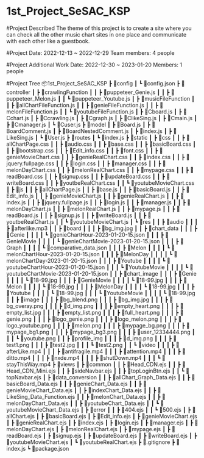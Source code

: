 # 1st_Project_SeSAC_KSP

#Project Described
The theme of this project is to create a site where you can check all the other music chart sites in one place and communicate with each other like a guestbook.

#Project
Date: 2022-12-13 ~ 2022-12-29
Team members: 4 people

#Project Additional Work
Date: 2022-12-30 ~ 2023-01-20
Members: 1 people

#Project Tree
📦1st_Project_SeSAC_KSP
 ┣ 📂config
 ┃ ┗ 📜config.json
 ┣ 📂controller
 ┃ ┣ 📂crawlingFunction
 ┃ ┃ ┣ 📜puppeteer_Genie.js
 ┃ ┃ ┣ 📜puppeteer_Melon.js
 ┃ ┃ ┗ 📜puppeteer_Youtube.js
 ┃ ┣ 📂musicFileFunction
 ┃ ┃ ┣ 📜allChartFileFunction.js
 ┃ ┃ ┣ 📜genieFileFunction.js
 ┃ ┃ ┣ 📜melonFileFunction.js
 ┃ ┃ ┗ 📜youtubeFileFunction.js
 ┃ ┣ 📜Cboard.js
 ┃ ┣ 📜Cchart.js
 ┃ ┣ 📜Ccrawling.js
 ┃ ┣ 📜Cgraph.js
 ┃ ┣ 📜ClikeSing.js
 ┃ ┣ 📜Cmain.js
 ┃ ┣ 📜Cmanager.js
 ┃ ┗ 📜Cuser.js
 ┣ 📂model
 ┃ ┣ 📜Board.js
 ┃ ┣ 📜BoardComment.js
 ┃ ┣ 📜BoardNestedComment.js
 ┃ ┣ 📜index.js
 ┃ ┣ 📜LikeSing.js
 ┃ ┗ 📜User.js
 ┣ 📂routes
 ┃ ┗ 📜index.js
 ┣ 📂static
 ┃ ┣ 📂css
 ┃ ┃ ┣ 📜allChartPage.css
 ┃ ┃ ┣ 📜audio.css
 ┃ ┃ ┣ 📜base.css
 ┃ ┃ ┣ 📜basicBoard.css
 ┃ ┃ ┣ 📜bootstrap.css
 ┃ ┃ ┣ 📜Edit_info.css
 ┃ ┃ ┣ 📜font.css
 ┃ ┃ ┣ 📜genieMovieChart.css
 ┃ ┃ ┣ 📜genieRealChart.css
 ┃ ┃ ┣ 📜index.css
 ┃ ┃ ┣ 📜jquery.fullpage.css
 ┃ ┃ ┣ 📜login.css
 ┃ ┃ ┣ 📜manager.css
 ┃ ┃ ┣ 📜melonDayChart.css
 ┃ ┃ ┣ 📜melonRealChart.css
 ┃ ┃ ┣ 📜mypage.css
 ┃ ┃ ┣ 📜readBoard.css
 ┃ ┃ ┣ 📜signup.css
 ┃ ┃ ┣ 📜updateBoard.css
 ┃ ┃ ┣ 📜writeBoard.css
 ┃ ┃ ┣ 📜youtbeRealChart.css
 ┃ ┃ ┗ 📜youtubeMovieChart.css
 ┃ ┣ 📂js
 ┃ ┃ ┣ 📜allChartPage.js
 ┃ ┃ ┣ 📜base.js
 ┃ ┃ ┣ 📜basicBoard.js
 ┃ ┃ ┣ 📜Edit_info.js
 ┃ ┃ ┣ 📜genieMovieChart.js
 ┃ ┃ ┣ 📜genieRealChart.js
 ┃ ┃ ┣ 📜index.js
 ┃ ┃ ┣ 📜jquery.fullpage.js
 ┃ ┃ ┣ 📜login.js
 ┃ ┃ ┣ 📜manager.js
 ┃ ┃ ┣ 📜melonDayChart.js
 ┃ ┃ ┣ 📜melonRealChart.js
 ┃ ┃ ┣ 📜mypage.js
 ┃ ┃ ┣ 📜readBoard.js
 ┃ ┃ ┣ 📜signup.js
 ┃ ┃ ┣ 📜writeBoard.js
 ┃ ┃ ┣ 📜youtbeRealChart.js
 ┃ ┃ ┗ 📜youtubeMovieChart.js
 ┃ ┗ 📂res
 ┃ ┃ ┣ 📂audio
 ┃ ┃ ┃ ┣ 📜afterlike.mp3
 ┃ ┃ ┣ 📂board
 ┃ ┃ ┃ ┣ 📜bg_img.jpg
 ┃ ┃ ┣ 📂chart_data
 ┃ ┃ ┃ ┣ 📂Genie
 ┃ ┃ ┃ ┃ ┗ 📜genieChartHour-2023-01-20-15.json
 ┃ ┃ ┃ ┣ 📂GenieMovie
 ┃ ┃ ┃ ┃ ┗ 📜genieChartMovie-2023-01-20-15.json
 ┃ ┃ ┃ ┣ 📂Graph
 ┃ ┃ ┃ ┃ ┗ 📜comparative_data.json
 ┃ ┃ ┃ ┣ 📂Melon
 ┃ ┃ ┃ ┃ ┗ 📜melonChartHour-2023-01-20-15.json
 ┃ ┃ ┃ ┣ 📂MelonDay
 ┃ ┃ ┃ ┃ ┗ 📜melonChartDay-2023-01-20-15.json
 ┃ ┃ ┃ ┣ 📂Youtube
 ┃ ┃ ┃ ┃ ┗ 📜youtubeChartHour-2023-01-20-15.json
 ┃ ┃ ┃ ┗ 📂YoutubeMovie
 ┃ ┃ ┃ ┃ ┗ 📜youtubeChartMovie-2023-01-20-15.json
 ┃ ┃ ┣ 📂chart_image
 ┃ ┃ ┃ ┣ 📂Genie
 ┃ ┃ ┃ ┃ ┗ 📜18-99.jpg
 ┃ ┃ ┃ ┣ 📂GenieMovie
 ┃ ┃ ┃ ┃ ┗ 📜18-99.jpg
 ┃ ┃ ┃ ┣ 📂Melon
 ┃ ┃ ┃ ┃ ┗ 📜18-99.jpg
 ┃ ┃ ┃ ┣ 📂MelonDay
 ┃ ┃ ┃ ┃ ┗ 📜18-99.jpg
 ┃ ┃ ┃ ┣ 📂Youtube
 ┃ ┃ ┃ ┃ ┗ 📜18-99.jpg
 ┃ ┃ ┃ ┗ 📂YoutubeMovie
 ┃ ┃ ┃ ┃ ┗ 📜18-99.jpg
 ┃ ┃ ┣ 📂image
 ┃ ┃ ┃ ┣ 📜bg_blend.png
 ┃ ┃ ┃ ┣ 📜bg_img.jpg
 ┃ ┃ ┃ ┣ 📜bg_overay.png
 ┃ ┃ ┃ ┣ 📜d_img.png
 ┃ ┃ ┃ ┣ 📜empty_heart.png
 ┃ ┃ ┃ ┣ 📜empty_list.jpg
 ┃ ┃ ┃ ┣ 📜empty_list.png
 ┃ ┃ ┃ ┣ 📜full_heart.png
 ┃ ┃ ┃ ┣ 📜genie.png
 ┃ ┃ ┃ ┣ 📜logo_genie.png
 ┃ ┃ ┃ ┣ 📜logo_melon.png
 ┃ ┃ ┃ ┣ 📜logo_youtube.png
 ┃ ┃ ┃ ┣ 📜melon.png
 ┃ ┃ ┃ ┣ 📜mypage_bg.png
 ┃ ┃ ┃ ┣ 📜mypage_bg1.png
 ┃ ┃ ┃ ┣ 📜mypage_bg3.png
 ┃ ┃ ┃ ┣ 📜user_12334444.png
 ┃ ┃ ┃ ┗ 📜youtube.png
 ┃ ┃ ┣ 📂profile_img
 ┃ ┃ ┃ ┣ 📜d_img.png
 ┃ ┃ ┃ ┣ 📜test1.png
 ┃ ┃ ┃ ┣ 📜test2.jpg
 ┃ ┃ ┃ ┗ 📜test2.png
 ┃ ┃ ┗ 📂video
 ┃ ┃ ┃ ┣ 📜afterLike.mp4
 ┃ ┃ ┃ ┣ 📜antifragile.mp4
 ┃ ┃ ┃ ┣ 📜attention.mp4
 ┃ ┃ ┃ ┣ 📜ditto.mp4
 ┃ ┃ ┃ ┣ 📜nxde.mp4
 ┃ ┃ ┃ ┣ 📜shutDown.mp4
 ┃ ┃ ┃ ┗ 📜stayThisWay.mp4
 ┣ 📂views
 ┃ ┣ 📂common
 ┃ ┃ ┣ 📜Head_CDN.ejs
 ┃ ┃ ┣ 📜Head_CDN_Mini.ejs
 ┃ ┃ ┣ 📜sideNavbar.ejs
 ┃ ┃ ┣ 📜topLoginBtn.ejs
 ┃ ┃ ┗ 📜topNavbar.ejs
 ┃ ┣ 📂data_conversion
 ┃ ┃ ┣ 📜allChart_Graph_Data.ejs
 ┃ ┃ ┣ 📜basicBoard_Data.ejs
 ┃ ┃ ┣ 📜genieChart_Data.ejs
 ┃ ┃ ┣ 📜genieMovieChart_Data.ejs
 ┃ ┃ ┣ 📜indexChart_Data.ejs
 ┃ ┃ ┣ 📜LikeSing_Data_Function.ejs
 ┃ ┃ ┣ 📜melonChart_Data.ejs
 ┃ ┃ ┣ 📜melonDayChart_Data.ejs
 ┃ ┃ ┣ 📜youtubeChart_Data.ejs
 ┃ ┃ ┗ 📜youtubeMovieChart_Data.ejs
 ┃ ┣ 📂error
 ┃ ┃ ┣ 📜404.ejs
 ┃ ┃ ┗ 📜500.ejs
 ┃ ┣ 📜allChart.ejs
 ┃ ┣ 📜basicBoard.ejs
 ┃ ┣ 📜Edit_info.ejs
 ┃ ┣ 📜genieMovieChart.ejs
 ┃ ┣ 📜genieRealChart.ejs
 ┃ ┣ 📜index.ejs
 ┃ ┣ 📜login.ejs
 ┃ ┣ 📜manager.ejs
 ┃ ┣ 📜melonDayChart.ejs
 ┃ ┣ 📜melonRealChart.ejs
 ┃ ┣ 📜mypage.ejs
 ┃ ┣ 📜readBoard.ejs
 ┃ ┣ 📜signup.ejs
 ┃ ┣ 📜updateBoard.ejs
 ┃ ┣ 📜writeBoard.ejs
 ┃ ┣ 📜youtubeMovieChart.ejs
 ┃ ┗ 📜youtubeRealChart.ejs
 ┣ 📜.gitignore
 ┣ 📜index.js
 ┗ 📜package.json